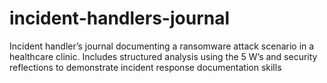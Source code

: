 # incident-handlers-journal
Incident handler’s journal documenting a ransomware attack scenario in a healthcare clinic. Includes structured analysis using the 5 W’s and security reflections to demonstrate incident response documentation skills
